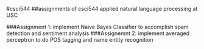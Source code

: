 #csci544
##assignments of csci544 applied natural language processing at USC

###Assignment 1: implement Naive Bayes Classifier to accomplish spam detection and sentiment analysis
###Assignemnt 2: implement averaged perceptron to do POS tagging and name entity recognition

